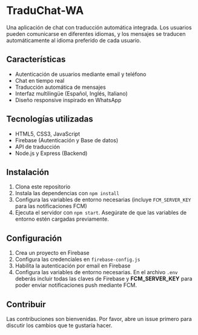 # TraduChat-WA

Una aplicación de chat con traducción automática integrada. Los usuarios pueden comunicarse en diferentes idiomas, y los mensajes se traducen automáticamente al idioma preferido de cada usuario.

## Características

- Autenticación de usuarios mediante email y teléfono
- Chat en tiempo real
- Traducción automática de mensajes
- Interfaz multilingüe (Español, Inglés, Italiano)
- Diseño responsive inspirado en WhatsApp

## Tecnologías utilizadas

- HTML5, CSS3, JavaScript
- Firebase (Autenticación y Base de datos)
- API de traducción
- Node.js y Express (Backend)

## Instalación

1. Clona este repositorio
2. Instala las dependencias con `npm install`
3. Configura las variables de entorno necesarias (incluye `FCM_SERVER_KEY` para
   las notificaciones FCM)
4. Ejecuta el servidor con `npm start`. Asegúrate de que las variables de
   entorno estén cargadas previamente.

## Configuración

1. Crea un proyecto en Firebase
2. Configura las credenciales en `firebase-config.js`
3. Habilita la autenticación por email en Firebase
4. Configura las variables de entorno necesarias. En el archivo `.env` deberás incluir
   todas las claves de Firebase y **FCM_SERVER_KEY** para poder enviar notificaciones
   push mediante FCM.

## Contribuir

Las contribuciones son bienvenidas. Por favor, abre un issue primero para discutir los cambios que te gustaría hacer. 
